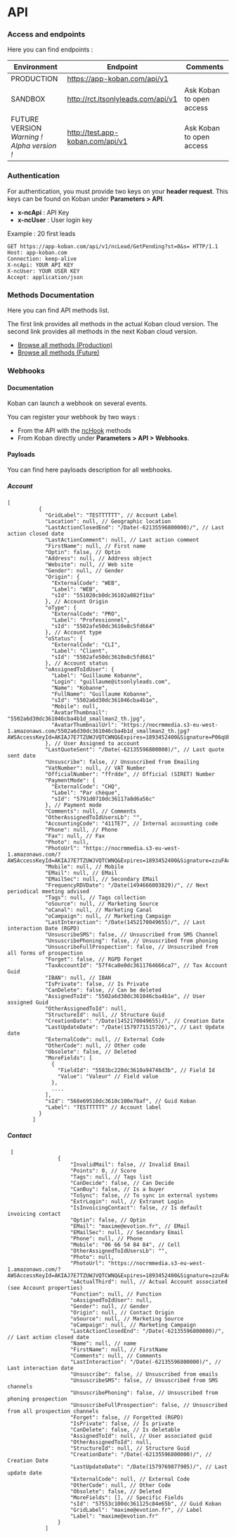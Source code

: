 # API

### Access and endpoints

Here you can find endpoints :

| Environment                                     | Endpoint                           | Comments                 |
| ----------------------------------------------- | ---------------------------------- | ------------------------ |
| PRODUCTION                                      | https://app-koban.com/api/v1       |                          |
| SANDBOX                                         | http://rct.itsonlyleads.com/api/v1 | Ask Koban to open access |
| FUTURE VERSION<br />*Warning ! Alpha version !* | http://test.app-koban.com/api/v1   | Ask Koban to open access |

### Authentication

For authentication, you must provide two keys on your **header request**.
This keys can be found on Koban under **Parameters > API**.

- **x-ncApi** : API Key
- **x-ncUser** : User login key

Example : 20 first leads

```http
GET https://app-koban.com/api/v1/ncLead/GetPending?st=0&s= HTTP/1.1
Host: app-koban.com
Connection: keep-alive
X-ncApi: YOUR API KEY
X-ncUser: YOUR USER KEY
Accept: application/json
```

### Methods Documentation

Here you can find API methods list.

The first link provides all methods in the actual Koban cloud version. The second link provides all methods in the next Koban cloud version.

- [Browse all methods (Production)](https://app-koban.com/Static/apidoc.html)
- [Browse all methods (Future)](http://test.app-koban.com/Static/apidoc.html)

### Webhooks

#### Documentation

Koban can launch a webhook on several events.

You can register your webhook by two ways :

- From the API with the [ncHook](https://app-koban.com/Static/apidoc.html#operation/ncHook_Subscribe) methods
- From Koban directly under **Parameters > API > Webhooks**.

#### Payloads

You can find here payloads description for all webhooks.

##### Account

```
[
          {
            "GridLabel": "TESTTTTTT", // Account Label
            "Location": null, // Geographic location
            "LastActionClosedEnd": "/Date(-62135596800000)/", // Last action closed date
            "LastActionComment": null, // Last action comment
            "FirstName": null, // First name
            "Optin": false, // Optin
            "Address": null, // Address object
            "Website": null, // Web site
            "Gender": null, // Gender
            "Origin": {
              "ExternalCode": "WEB",
              "Label": "WEB",
              "sId": "551020cb0dc36102a082f1ba"
            }, // Account Origin
            "oType": {
              "ExternalCode": "PRO",
              "Label": "Professionnel",
              "sId": "5502afe50dc3610e8c5fd664"
            }, // Account type
            "oStatus": {
              "ExternalCode": "CLI",
              "Label": "Client",
              "sId": "5502afe50dc3610e8c5fd661"
            }, // Account status
            "oAssignedToIdUser": {
              "Label": "Guillaume Kobanne",
              "Login": "guillaume@itsonlyleads.com",
              "Name": "Kobanne",
              "FullName": "Guillaume Kobanne",
              "sId": "5502a6d30dc361046cba4b1e",
              "Mobile": null,
              "AvatarThumbnail": "5502a6d30dc361046cba4b1d_smallman2_th.jpg",
              "AvatarThumbnailUrl": "https://nocrmmedia.s3-eu-west-1.amazonaws.com/5502a6d30dc361046cba4b1d_smallman2_th.jpg?AWSAccessKeyId=AKIAJ7E7TZUWJVQTCWNQ&Expires=1893452400&Signature=P06qUbbeZssKp9g%2BAelhdqly6NE%3D"
            }, // User Assigned to account
            "LastQuoteSent": "/Date(-62135596800000)/", // Last quote sent date
            "Unsuscribe": false, // Unsuscribed from Emailing
            "VatNumber": null, // VAT Number
            "OfficialNumber": "ffrdde", // Official (SIRET) Number
            "PaymentMode": {
              "ExternalCode": "CHQ",
              "Label": "Par chèque",
              "sId": "5791d0710dc36117a8d6a56c"
            }, // Payment mode
            "Comments": null, // Comments
            "OtherAssignedToIdUsersLb": "", 
            "AccountingCode": "411TE7", // Internal accounting code
            "Phone": null, // Phone
            "Fax": null, // Fax
            "Photo": null,
            "PhotoUrl": "https://nocrmmedia.s3-eu-west-1.amazonaws.com/?AWSAccessKeyId=AKIAJ7E7TZUWJVQTCWNQ&Expires=1893452400&Signature=zzuFAqEbTXM%2BwvIBjWa9Y2VGcR8%3D",
            "Mobile": null, // Mobile
            "EMail": null, // EMail
            "EMailSec": null, // Secondary EMail
            "FrequencyRDVDate": "/Date(1494666003829)/", // Next periodical meeting advised
            "Tags": null, // Tags collection
            "oSource": null, // Marketing Source
            "oCanal": null, // Marketing Canal
            "oCampaign": null, // Marketing Campaign
            "LastInteraction": "/Date(1452170049655)/", // Last interaction Date (RGPD)
            "UnsuscribeSMS": false, // Unsuscribed from SMS Channel
            "UnsuscribePhoning": false, // Unsuscribed from phoning
            "UnsuscribeFullProspection": false, // Unsuscribed from all forms of prospection
            "Forget": false, // RGPD Forget
            "TaxAccountId": "57f4ca0e0dc3611764666ca7", // Tax Account Guid
            "IBAN": null, // IBAN
            "IsPrivate": false, // Is Private
            "CanDelete": false, // Can be deleted
            "AssignedToId": "5502a6d30dc361046cba4b1e", // User assigned Guid 
            "OtherAssignedToId": null,
            "StructureId": null, // Structure Guid
            "CreationDate": "/Date(1452170049655)/", // Creation Date
            "LastUpdateDate": "/Date(1579771515726)/", // Last Update date
            "ExternalCode": null, // External Code
            "OtherCode": null, // Other code
            "Obsolete": false, // Deleted
            "MoreFields": [
              {
                "FieldId": "5583bc220dc3610a94746d3b", // Field Id
                "Value": "Valeur" // Field value
              },
              ....
            ],
            "sId": "568e69510dc3610c100e7baf", // Guid Koban
            "Label": "TESTTTTTT" // Account label
          }
        ]
```

##### Contact

```
 [
                {
                    "InvalidMail": false, // Invalid Email
                    "Points": 0, // Score
                    "Tags": null, // Tags list
                    "CanDecide": false, // Can Decide
                    "CanBuy": false, // Is a buyer
                    "ToSync": false, // To sync in external systems
                    "ExtrLogin": null, // Extranet Login
                    "IsInvoicingContact": false, // Is default invoicing contact
                    "Optin": false, // Optin
                    "EMail": "maxime@evotion.fr", // EMail
                    "EMailSec": null, // Secondary Email
                    "Phone": null, // Phone
                    "Mobile": "06 66 54 84 84", // Cell
                    "OtherAssignedToIdUsersLb": "",
                    "Photo": null,
                    "PhotoUrl": "https://nocrmmedia.s3-eu-west-1.amazonaws.com/?AWSAccessKeyId=AKIAJ7E7TZUWJVQTCWNQ&Expires=1893452400&Signature=zzuFAqEbTXM%2BwvIBjWa9Y2VGcR8%3D",
                    "oActualThird": null, // Actual Account associated (see Account properties)
                    "Function": null, // Function
                    "oAssignedToIdUser": null,
                    "Gender": null, // Gender
                    "Origin": null, // Contact Origin
                    "oSource": null, // Marketing Source
                    "oCampaign": null, // Marketing Campaign
                    "LastActionClosedEnd": "/Date(-62135596800000)/", // Last action closed date
                    "Name": null, // name
                    "FirstName": null, // FirstName
                    "Comments": null, // Comments
                    "LastInteraction": "/Date(-62135596800000)/", // Last interaction date
                    "Unsuscribe": false, // Unsuscribed from emails
                    "UnsuscribeSMS": false, // Unsuscribed from SMS channels
                    "UnsuscribePhoning": false, // Unsuscribed from phoning prospection
                    "UnsuscribeFullProspection": false, // Unsuscribed from all prospection channels
                    "Forget": false, // Forgetted (RGPD)
                    "IsPrivate": false, // Is private
                    "CanDelete": false, // Is deletable
                    "AssignedToId": null, // User associated guid
                    "OtherAssignedToId": null,
                    "StructureId": null, // Structure Guid
                    "CreationDate": "/Date(-62135596800000)/", // Creation Date
                    "LastUpdateDate": "/Date(1579769877905)/", // Last update date
                    "ExternalCode": null, // External Code
                    "OtherCode": null, // Other Code
                    "Obsolete": false, // Deleted
                    "MoreFields": [], // Specific Fields 
                    "sId": "57553c100dc361125c84e65b", // Guid Koban
                    "GridLabel": "maxime@evotion.fr", // Label
                    "Label": "maxime@evotion.fr"
                }
            ]
```

